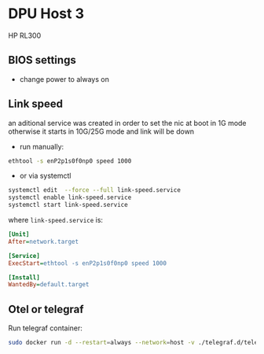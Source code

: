 # DPU Host 3

HP RL300

## BIOS settings

- change power to always on

## Link speed

an aditional service was created in order to set the nic at boot in 1G mode
otherwise it starts in 10G/25G mode and link will be down

- run manually:

```bash
ethtool -s enP2p1s0f0np0 speed 1000
```

- or via systemctl

```bash
systemctl edit  --force --full link-speed.service
systemctl enable link-speed.service
systemctl start link-speed.service
```

where `link-speed.service` is:

```ini
[Unit]
After=network.target

[Service]
ExecStart=ethtool -s enP2p1s0f0np0 speed 1000

[Install]
WantedBy=default.target
```

## Otel or telegraf

Run telegraf container:

```bash
sudo docker run -d --restart=always --network=host -v ./telegraf.d/telegraf.conf:/etc/telegraf/telegraf.conf docker.io/library/telegraf:1.29
```

